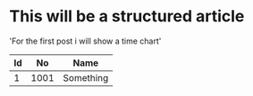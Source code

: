 # This will be a structured article

'For the first post i will show a time chart'


Id | No | Name
------------ | ------------- | -------------
1 | 1001 | Something


